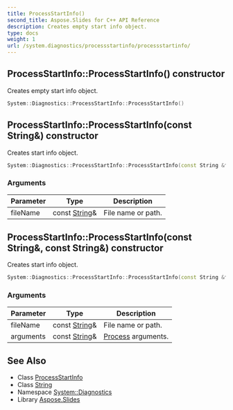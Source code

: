 ```yaml
---
title: ProcessStartInfo()
second_title: Aspose.Slides for C++ API Reference
description: Creates empty start info object.
type: docs
weight: 1
url: /system.diagnostics/processstartinfo/processstartinfo/
---
```

## ProcessStartInfo::ProcessStartInfo() constructor


Creates empty start info object.

```cpp
System::Diagnostics::ProcessStartInfo::ProcessStartInfo()
```

## ProcessStartInfo::ProcessStartInfo(const String\&) constructor


Creates start info object.

```cpp
System::Diagnostics::ProcessStartInfo::ProcessStartInfo(const String &fileName)
```


### Arguments

| Parameter | Type | Description |
| --- | --- | --- |
| fileName | const [String](../../../system/string/)\& | File name or path. |

## ProcessStartInfo::ProcessStartInfo(const String\&, const String\&) constructor


Creates start info object.

```cpp
System::Diagnostics::ProcessStartInfo::ProcessStartInfo(const String &fileName, const String &arguments)
```


### Arguments

| Parameter | Type | Description |
| --- | --- | --- |
| fileName | const [String](../../../system/string/)\& | File name or path. |
| arguments | const [String](../../../system/string/)\& | [Process](../../process/) arguments. |

## See Also

* Class [ProcessStartInfo](../)
* Class [String](../../../system/string/)
* Namespace [System::Diagnostics](../../)
* Library [Aspose.Slides](../../../)